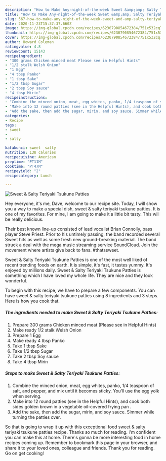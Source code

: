 ```yaml
---
description: "How to Make Any-night-of-the-week Sweet &amp;amp; Salty Teriyaki Tsukune Patties"
title: "How to Make Any-night-of-the-week Sweet &amp;amp; Salty Teriyaki Tsukune Patties"
slug: 567-how-to-make-any-night-of-the-week-sweet-and-amp-salty-teriyaki-tsukune-patties
date: 2020-11-23T15:37:37.660Z
image: https://img-global.cpcdn.com/recipes/6230790854672384/751x532cq70/sweet-salty-teriyaki-tsukune-patties-recipe-main-photo.jpg
thumbnail: https://img-global.cpcdn.com/recipes/6230790854672384/751x532cq70/sweet-salty-teriyaki-tsukune-patties-recipe-main-photo.jpg
cover: https://img-global.cpcdn.com/recipes/6230790854672384/751x532cq70/sweet-salty-teriyaki-tsukune-patties-recipe-main-photo.jpg
author: Howard Coleman
ratingvalue: 4.8
reviewcount: 15143
recipeingredient:
- "300 grams Chicken minced meat Please see in Helpful Hints"
- "1/2 stalk Welsh Onion"
- "1 Egg"
- "4 tbsp Panko"
- "1 tbsp Sake"
- "1/2 tbsp Sugar"
- "2 tbsp Soy sauce"
- "4 tbsp Mirin"
recipeinstructions:
- "Combine the minced onion, meat, egg whites, panko, 1/4 teaspoon of salt, and pepper, and mix until it becomes sticky. You&#39;ll use the egg yolk when serving."
- "Make into 12 round patties (see in the Helpful Hints), and cook both sides golden brown in a vegetable oil-covered frying pan ."
- "Add the sake, then add the sugar, mirin, and soy sauce. Simmer while turning the patties over."
categories:
- Recipe
tags:
- sweet
- 
- salty

katakunci: sweet  salty 
nutrition: 138 calories
recipecuisine: American
preptime: "PT11M"
cooktime: "PT47M"
recipeyield: "2"
recipecategory: Lunch

---
```



![Sweet &amp; Salty Teriyaki Tsukune Patties](https://img-global.cpcdn.com/recipes/6230790854672384/751x532cq70/sweet-salty-teriyaki-tsukune-patties-recipe-main-photo.jpg)

Hey everyone, it's me, Dave, welcome to our recipe site. Today, I will show you a way to make a special dish, sweet &amp; salty teriyaki tsukune patties. It is one of my favorites. For mine, I am going to make it a little bit tasty. This will be really delicious.

Their best known line-up consisted of lead vocalist Brian Connolly, bass player Steve Priest. Prior to his untimely passing, the band recorded several Sweet hits as well as some fresh new ground-breaking material. The band struck a deal with the mega music streaming service SoundCloud. Join the movement where artists give back to fans. #thatssweet.

Sweet &amp; Salty Teriyaki Tsukune Patties is one of the most well liked of recent trending foods on earth. It is simple, it's fast, it tastes yummy. It's enjoyed by millions daily. Sweet &amp; Salty Teriyaki Tsukune Patties is something which I have loved my whole life. They are nice and they look wonderful.


To begin with this recipe, we have to prepare a few components. You can have sweet &amp; salty teriyaki tsukune patties using 8 ingredients and 3 steps. Here is how you cook that.

<!--inarticleads1-->

##### The ingredients needed to make Sweet &amp; Salty Teriyaki Tsukune Patties:

1. Prepare 300 grams Chicken minced meat (Please see in Helpful Hints)
1. Make ready 1/2 stalk Welsh Onion
1. Prepare 1 Egg
1. Make ready 4 tbsp Panko
1. Take 1 tbsp Sake
1. Take 1/2 tbsp Sugar
1. Take 2 tbsp Soy sauce
1. Take 4 tbsp Mirin




<!--inarticleads2-->

##### Steps to make Sweet &amp; Salty Teriyaki Tsukune Patties:

1. Combine the minced onion, meat, egg whites, panko, 1/4 teaspoon of salt, and pepper, and mix until it becomes sticky. You&#39;ll use the egg yolk when serving.
1. Make into 12 round patties (see in the Helpful Hints), and cook both sides golden brown in a vegetable oil-covered frying pan .
1. Add the sake, then add the sugar, mirin, and soy sauce. Simmer while turning the patties over.




So that is going to wrap it up with this exceptional food sweet &amp; salty teriyaki tsukune patties recipe. Thanks so much for reading. I'm confident you can make this at home. There's gonna be more interesting food in home recipes coming up. Remember to bookmark this page in your browser, and share it to your loved ones, colleague and friends. Thank you for reading. Go on get cooking!
